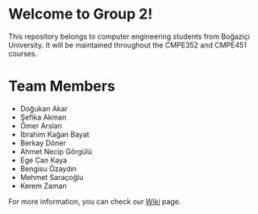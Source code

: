 # Welcome to Group 2!

This repository belongs to computer engineering students from Boğaziçi University. It will be maintained throughout the CMPE352 and CMPE451 courses. 

# Team Members

- Doğukan Akar  
- Şefika Akman  
- Ömer Arslan  
- İbrahim Kağan Bayat   
- Berkay Döner  
- Ahmet Necip Görgülü   
- Ege Can Kaya  
- Bengisu Özaydın  
- Mehmet Saraçoğlu  
- Kerem Zaman  

For more information, you can check our [Wiki](https://github.com/bounswe/2021SpringGroup2/wiki) page.
